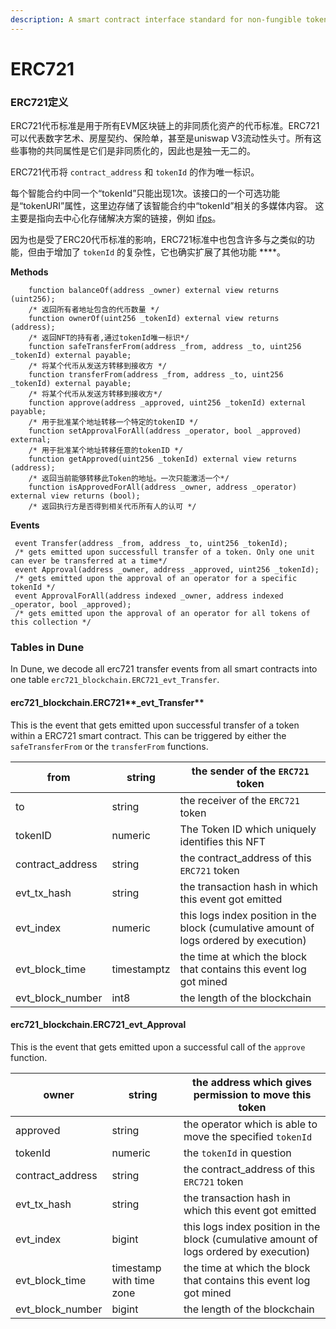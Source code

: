 ```yaml
---
description: A smart contract interface standard for non-fungible tokens.
---
```


# ERC721

### **ERC721定义**

ERC721代币标准是用于所有EVM区块链上的非同质化资产的代币标准。ERC721可以代表数字艺术、房屋契约、保险单，甚至是uniswap V3流动性头寸。所有这些事物的共同属性是它们是非同质化的，因此也是独一无二的。

ERC721代币将 `contract_address` 和 `tokenId` 的作为唯一标识。

每个智能合约中同一个“tokenId”只能出现1次。该接口的一个可选功能是“tokenURI”属性，这里边存储了该智能合约中“tokenId”相关的多媒体内容。 这主要是指向去中心化存储解决方案的链接，例如 [ifps](https://ipfs.io)。

因为也是受了ERC20代币标准的影响，ERC721标准中也包含许多与之类似的功能，但由于增加了 `tokenId` 的复杂性，它也确实扩展了其他功能 \*\*\*\*。

**Methods**

```solidity
    function balanceOf(address _owner) external view returns (uint256); 
    /* 返回所有者地址包含的代币数量 */
    function ownerOf(uint256 _tokenId) external view returns (address);
    /* 返回NFT的持有者,通过tokenId唯一标识*/
    function safeTransferFrom(address _from, address _to, uint256 _tokenId) external payable;
    /* 将某个代币从发送方转移到接收方 */
    function transferFrom(address _from, address _to, uint256 _tokenId) external payable;
    /* 将某个代币从发送方转移到接收方*/
    function approve(address _approved, uint256 _tokenId) external payable;
    /* 用于批准某个地址转移一个特定的tokenID */
    function setApprovalForAll(address _operator, bool _approved) external;
    /* 用于批准某个地址转移任意的tokenID */
    function getApproved(uint256 _tokenId) external view returns (address);
    /* 返回当前能够转移此Token的地址。一次只能激活一个*/
    function isApprovedForAll(address _owner, address _operator) external view returns (bool);
    /* 返回执行方是否得到相关代币所有人的认可 */
```

**Events**

```solidity
 event Transfer(address _from, address _to, uint256 _tokenId);
 /* gets emitted upon successfull transfer of a token. Only one unit can ever be transferred at a time*/
 event Approval(address _owner, address _approved, uint256 _tokenId);
 /* gets emitted upon the approval of an operator for a specific tokenId */
 event ApprovalForAll(address indexed _owner, address indexed _operator, bool _approved);
 /* gets emitted upon the approval of an operator for all tokens of this collection */
```

### **Tables in Dune**

In Dune, we decode all erc721 transfer events from all smart contracts into one table `erc721_blockchain.ERC721_evt_Transfer`.

#### erc721\_blockchain.ERC721**\_evt\_Transfer**

This is the event that gets emitted upon successful transfer of a token within a ERC721 smart contract. This can be triggered by either the `safeTransferFrom` or the `transferFrom` functions.

| from               | string      | the sender of the `ERC721` token                                                       |
| ------------------ | ----------- | -------------------------------------------------------------------------------------- |
| to                 | string      | the receiver of the `ERC721` token                                                     |
| tokenID            | numeric     | The Token ID which uniquely identifies this NFT                                        |
| contract\_address  | string      | the contract\_address of this `ERC721` token                                           |
| evt\_tx\_hash      | string      | the transaction hash in which this event got emitted                                   |
| evt\_index         | numeric     | this logs index position in the block (cumulative amount of logs ordered by execution) |
| evt\_block\_time   | timestamptz | the time at which the block that contains this event log got mined                     |
| evt\_block\_number | int8        | the length of the blockchain                                                           |

#### erc721\_blockchain.ERC721\_evt\_Approval

This is the event that gets emitted upon a successful call of the `approve` function.

| owner              | string                   | the address which gives permission to move this token                                  |
| ------------------ | ------------------------ | -------------------------------------------------------------------------------------- |
| approved           | string                   | the operator which is able to move the specified `tokenId`                             |
| tokenId            | numeric                  | the `tokenId` in question                                                              |
| contract\_address  | string                   | the contract\_address of this `ERC721` token                                           |
| evt\_tx\_hash      | string                   | the transaction hash in which this event got emitted                                   |
| evt\_index         | bigint                   | this logs index position in the block (cumulative amount of logs ordered by execution) |
| evt\_block\_time   | timestamp with time zone | the time at which the block that contains this event log got mined                     |
| evt\_block\_number | bigint                   | the length of the blockchain                                                           |
